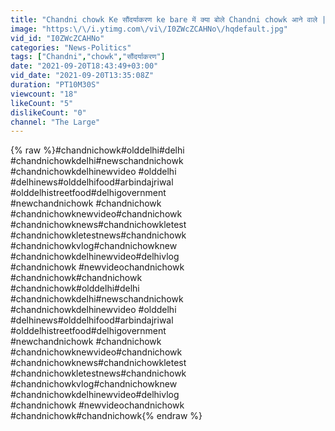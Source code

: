 ```yaml
---
title: "Chandni chowk Ke सौंदर्याकरण ke bare में क्या बोले Chandni chowk आने वाले ||"
image: "https:\/\/i.ytimg.com\/vi\/I0ZWcZCAHNo\/hqdefault.jpg"
vid_id: "I0ZWcZCAHNo"
categories: "News-Politics"
tags: ["Chandni","chowk","सौंदर्याकरण"]
date: "2021-09-20T18:43:49+03:00"
vid_date: "2021-09-20T13:35:08Z"
duration: "PT10M30S"
viewcount: "18"
likeCount: "5"
dislikeCount: "0"
channel: "The Large"
---
```

{% raw %}#chandnichowk#olddelhi#delhi<br />#chandnichowkdelhi#newschandnichowk<br />#chandnichowkdelhinewvideo #olddelhi<br />#delhinews#olddelhifood#arbindajriwal #olddelhistreetfood#delhigovernment <br />#newchandnichowk #chandnichowk<br />#chandnichowknewvideo#chandnichowk<br />#chandnichowknews#chandnichowkletest<br />#chandnichowkletestnews#chandnichowk <br />#chandnichowkvlog#chandnichowknew<br />#chandnichowkdelhinewvideo#delhivlog <br />#chandnichowk #newvideochandnichowk<br />#chandnichowk#chandnichowk <br />#chandnichowk#olddelhi#delhi<br />#chandnichowkdelhi#newschandnichowk<br />#chandnichowkdelhinewvideo #olddelhi<br />#delhinews#olddelhifood#arbindajriwal #olddelhistreetfood#delhigovernment <br />#newchandnichowk #chandnichowk<br />#chandnichowknewvideo#chandnichowk<br />#chandnichowknews#chandnichowkletest<br />#chandnichowkletestnews#chandnichowk <br />#chandnichowkvlog#chandnichowknew<br />#chandnichowkdelhinewvideo#delhivlog <br />#chandnichowk #newvideochandnichowk<br />#chandnichowk#chandnichowk{% endraw %}
